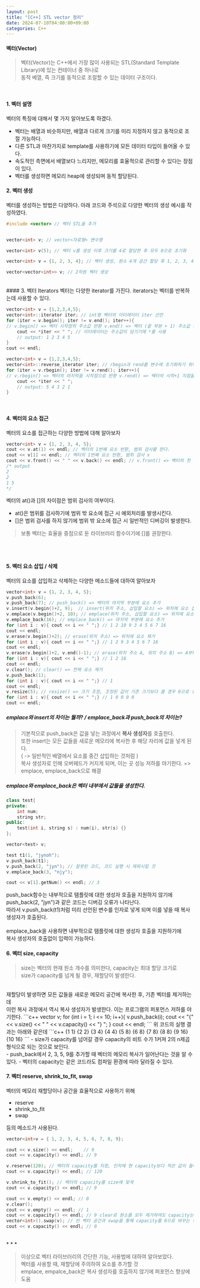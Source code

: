 ```yaml
---
layout: post
title: "[C++] STL vector 정리"
date: 2024-07-10T04:00:00+09:00
categories: C++
---
```

#### 벡터(Vector)
> 벡터(Vector)는 C++에서 가장 많이 사용되는 STL(Standard Template Library)에 있는 컨테이너 중 하나로<br>
동적 베열, 즉 크기를 동적으로 조절할 수 있는 데이터 구조이다.
<br>

#### 1. 벡터 설명
벡터의 특징에 대해서 몇 가지 알아보도록 하겠다.
<br>
- 벡터는 배열과 비슷하지만, 배열과 다르게 크기를 미리 지정하지 않고 동적으로 조절 가능하다.
- 다른 STL과 마찬가지로 template를 사용하기에 모든 데이터 타입이 들어올 수 있다.
- 속도적인 측면에서 배열보다 느리지만, 메모리를 효율적으로 관리할 수 있다는 장점이 있다.
- 벡터를 생성하면 메모리 heap에 생성되며 동적 할당된다.

#### 2. 벡터 생성
벡터를 생성하는 방법은 다양하다. 아래 코드와 주석으로 다양한 벡터의 생성 예시를 작성하였다.

```c++
#include <vector> // 벡터 STL을 추가
```

```c++

vector<int> v; // vector<자료형> 변수명

vector<int> v(5); // 벡터 v를 생성 이후 크기를 4로 할당한 후 모두 0으로 초기화

vector<int> v = {1, 2, 3, 4}; // 벡터 생성, 원소 4개 공간 할당 후 1, 2, 3, 4로 각각 초기화

vector<vector<int>> v; // 2차원 벡터 생성

```
<br>
#### 3. 벡터 Iterators
벡터는 다양한 iterator를 가진다. iterators는 벡터를 반복하는데 사용할 수 있다.

```c++
vector<int> v = {1,2,3,4,5};
vector<int>::iterator iter; // int형 벡터의 이터레이터 iter 선언
for (iter = v.begin(); iter != v.end(); iter++){
// v.begin() => 벡터 시작점의 주소값 반환 v.end() => 벡터 (끝 부분 + 1) 주소값 반환
    cout << *iter << " "; // 이터레이터는 주소값이 담기기에 *를 사용
    // output: 1 2 3 4 5
}
cout << endl;
```

```c++
vector<int> v = {1,2,3,4,5};
vector<int>::reverse_iterator iter; // rbegin과 rend를 변수에 초기화하기 위해서 reverse_iterator 사용
for (iter = v.rbegin(); iter != v.rend(); iter++){
// v.rbegin() => 벡터의 마지막을 시작점으로 반환 v.rend() => 벡터의 시작+1 지점을 끝 부분으로 반환
    cout << *iter << " ";
    // output: 5 4 3 2 1
}
```
<br>

#### 4. 벡터의 요소 접근
벡터의 요소를 접근하는 다양한 방법에 대해 알아보자

```c++
vector<int> v = {1, 2, 3, 4, 5};
cout << v.at(1) << endl; // 벡터의 1번째 요소 반환, 범위 검사를 한다.
cout << v[1] << endl; // 벡터의 1번째 요소 반환, 범위 검사 x
cout << v.front() << " " << v.back() << endl; // v.front() => 벡터의 첫 요소 반환 v.back() => 벡터의 마지막 요소 반환
/* output
2
2
1 5
*/
```
벡터의 at()과 []의 차이점은 범위 검사의 여부이다.<br>
- at()은 범위를 검사하기에 범위 밖 요소에 접근 시 예외처리를 발생시킨다.
- []은 범위 검사를 하지 않기에 범위 밖 요소에 접근 시 일반적인 디버깅이 발생한다.
> 보통 벡터는 효율을 중점으로 둔 라이브러리 함수이기에 []를 권장한다.

<br><br>

#### 5. 벡터 요소 삽입 / 삭제
벡터의 요소를 삽입하고 삭제하는 다양한 메소드들에 대하여 알아보자

```c++
vector<int> v = {1, 2, 3, 4, 5};
v.push_back(6);
v.push_back(7); // push_back() => 벡터의 마지막 부분에 요소 추가
v.insert(v.begin()+2, 9);  // insert(위치 주소, 삽입할 요소) => 위치에 요소 삽입
v.emplace(v.begin()+2, 10); // emplace(위치 주소, 삽입할 요소) => 위치에 요소 삽입
v.emplace_back(16); // emplace_back() => 마지막 부분에 요소 추가
for (int i : v){ cout << i << " ";} // 1 2 10 9 3 4 5 6 7 16
cout << endl;
v.erase(v.begin()+2); // erase(위치 주소) => 위치에 요소 제거
for (int i : v){ cout << i << " ";} // 1 2 9 3 4 5 6 7 16
cout << endl;
v.erase(v.begin()+2, v.end()-1); // erase(위치 주소 A, 위치 주소 B) => A부터 B-1까지 제거
for (int i : v){ cout << i << " ";} // 1 2 16
cout << endl;
v.clear(); // clear() => 전체 요소 제거
v.push_back(1); 
for (int i : v){ cout << i << " ";} // 1
cout << endl;
v.resize(5); // resize() => 크기 조정, 조정된 값이 기존 크기보다 클 경우 0으로 초기화
for (int i : v){ cout << i << " ";} // 1 0 0 0 0
cout << endl;
```
##### emplace와 insert의 차이는 뭘까? / emplace_back과 push_back의 차이는?
> 기본적으로 push_back은 값을 넣는 과정에서 <strong>복사 생성자</strong>를 호출한다.<br>
또한 insert는 모든 값들을 새로운 메모리에 복사한 후 해당 자리에 값을 넣게 된다.<br>( -> 일반적인 배열에서 요소를 중간 삽입하는 것처럼 )<br>
복사 생성자로 인해 오버헤드가 커지게 되며, 이는 곳 성능 저하를 야기한다. => emplace, emplace_back으로 해결

##### emplace와 emplace_back은 벡터 내부에서 값들을 생성한다.
```c++
class test{
private:
    int num;
    string str;
public:
    test(int i, string s) : num(i), str(s) {}
};
```

```c++
vector<test> v;

test t1(1, "jynoh");
v.push_back(t1);
v.push_back(2, "jyn"); // 잘못된 코드, 코드 실행 시 제외시킬 것
v.emplace_back(3, "njy");

cout << v[1].getNum() << endl; // 3
```
push_back함수는 내부적으로 탬플릿에 대한 생성자 호출을 지원하지 않기에<br> push_back(2, "jyn")과 같은 코드는 디버깅 오류가 나타난다.<br>
따라서 v.push_back(t1)처럼 미리 선언된 변수를 인자로 넣게 되며 이를 넣을 때 복사 생성자가 호출된다.<br>
<br>
emplace_back을 사용하면 내부적으로 탬플릿에 대한 생성자 호출을 지원하기에<br>
복사 생성자의 호출없이 입력이 가능하다.
<br>

#### 6. 벡터 size, capacity
> size는 벡터의 현재 원소 개수를 의미한다, capacity는 최대 할당 크기로<br>
size가 capacity를 넘게 될 경우, 재할당이 발생한다.

<br>
재할당이 발생하면 모든 값들을 새로운 메모리 공간에 복사한 후, 기존 벡터를 제거하는데<br>
이런 복사 과정에서 역시 복사 생성자가 발생한다. 이는 프로그램의 퍼포먼스 저하를 야기한다.
```c++
vector<int> v;
for (int i = 1; i <= 10; i++){
    v.push_back(i);
    cout << "{" << v.size() << " " << v.capacity() << "} ";
}
cout << endl;
```
위 코드의 실행 결과는 아래와 같은데
```c++
{1 1} {2 2} {3 4} {4 4} {5 8} {6 8} {7 8} {8 8} {9 16} {10 16}
```
- size가 capacity를 넘어갈 경우 capacity의 비트 수가 1커져 2의 n제곱 형식으로 되는 것으로 보인다.<br>
- push_back에서 2, 3, 5, 9를 추가할 때 벡터의 메모리 복사가 일어난다는 것을 알 수 있다.
- 벡터의 capacity는 같은 코드라도 컴파일 환경에 따라 달라질 수 있다.
<br>

#### 7. 벡터 reserve, shrink_to_fit, swap
벡터의 메모리 재할당이나 공간을 효율적으로 사용하기 위해
- reserve
- shrink_to_fit
- swap

등의 메소드가 사용된다.
```c++
vector<int>v = { 1, 2, 3, 4, 5, 6, 7, 8, 9};

cout << v.size() << endl;    // 9
cout << v.capacity() << endl; // 9

v.reserve(120); // 벡터의 capacity를 지정, 인자에 현 capacity보다 적은 값이 들어가면 현 capacity 유지
cout << v.capacity() << endl; // 120

v.shrink_to_fit(); // 벡터의 capacity를 size에 맞게
cout << v.capacity() << endl; // 9

cout << v.empty() << endl; // 0
v.clear();
cout << v.empty() << endl; // 1
cout << v.capacity() << endl; // 9 clear로 원소를 모두 제거하여도 capacity는 유지된다.
vector<int>().swap(v); // 빈 벡터 공간과 swap을 통해 capacity를 0으로 바꾸는 방법
cout << v.capacity() << endl; // 0
```
<br>
* * *
<br>

>이상으로 벡터 라이브러리의 간단한 기능, 사용법에 대하여 알아보았다.
<br> 벡터를 사용할 때, 재할당에 주의하여 요소를 추가할 것
<br> emplace, empalce_back은 복사 생성자를 호출하지 않기에 퍼포먼스 향상에 도움